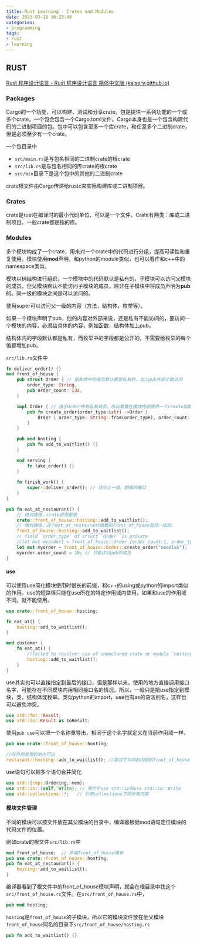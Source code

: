 ```yaml
---
title: Rust Learning - Crates and Modules 
date: 2023-03-18 16:25:49
categories:
- programming
tags:
- rust
- learning
---
```


## RUST 

[Rust 程序设计语言 - Rust 程序设计语言 简体中文版 (kaisery.github.io)](https://kaisery.github.io/trpl-zh-cn/title-page.html)

### Packages

Cargo的一个功能，可以构建、测试和分享crate。包是提供一系列功能的一个或多个crate。一个包会包含一个Cargo.toml文件。Cargo本身也是一个包含构建代码的二进制项目的包。包中可以包含至多一个库crate，和任意多个二进制crate，但是必须至少有一个crate。

一个包目录中

* `src/main.rs`是与包名相同的二进制crate的根crate
* `src/lib.rs`是与包名相同的库crate的根crate
* `src/bin`目录下是这个包中的其他的二进制crate

crate根文件由Cargo传递给rustc来实际构建库或二进制项目。

### Crates

crate是rust在编译时的最小代码单位，可以是一个文件。Crate有两类：库或二进制项目。一般crate都是指的库。

### Modules

多个模块构成了一个crate，用来对一个crate中的代码进行分组，提高可读性和重复使用。模块使用**mod**声明，和python的module类似，也可以看作和c++中的namespace类似。

模块以树结构进行组织，一个模块中的代码默认是私有的，子模块可以访问父模块的成员，但父模块默认不能访问子模块的成员，除非在子模块中将成员声明为**pub**的。同一级的模块之间是可以访问的。

使用super可以访问父一级的内容（方法，结构体，枚举等）。

如果一个模块声明了pub，他的内容对外部来说，还是私有不能访问的，要访问一个模块的内容，必须给具体的内容，例如函数，结构体加上pub。

结构体内的字段默认都是私有，而枚举中的字段都是公开的，不需要给枚举的每个值都增加pub。

`src/lib.rs`文件中

```rust
fn deliver_order() {}
mod front_of_house {
    pub struct Order { // 结构体中的成员默认都是私有的，加上pub外部才能访问
        order_type: String,
        pub order_count: i32,
    }

    impl Order { // 由于Order中有私有成员，所以需要在模块内部提供一个create函数创建Order对象
        pub fn create_order(order_type:&str) ->Order {
            Order { order_type: String::from(order_type), order_count: 1 }
        }
    }

    pub mod hosting {
        pub fn add_to_waitlist() {}
    }

    mod serving {
        fn take_order() {}
    }
    
    fn finish_work() {
        super::deliver_order(); // 访问上一级，即根的接口
    }
}

pub fn eat_at_restaurant() {
    // 绝对路径，crate说明是根
    crate::front_of_house::hosting::add_to_waitlist();
	// 相对路径，这个eat_at_restaurant函数和front_of_house是同一级的。
    front_of_house::hosting::add_to_waitlist();
    // field `order_type` of struct `Order` is private
    //let mut myorder1 = front_of_house::Order {order_count:1, order_type:String::from("food"),}; 
    let mut myorder = front_of_house::Order::create_order("noodles");
    myorder.order_count = 10; // 只能访问pub的成员
}
```

#### use

可以使用use简化模块使用时很长的前缀，和c++的using或python的import类似的作用。use的短路径只能在use所在的特定作用域内使用，如果和use的作用域不同，就不能使用。

```rust
use crate::front_of_house::hosting;

fn eat_at() {
    hosting::add_to_waitlist();
}

mod customer {
    fn eat_at() {
        //failed to resolve: use of undeclared crate or module `hosting`use of undeclared crate or module `hosting`
        hosting::add_to_waitlist();
    }
}
```

use其实也可以直接指定到最后的接口，但是那样以来，使用的地方直接调用接口名字，可能存在不同模块内用相同接口名的情况。所以，一般只是把use指定到模块，类，结构体或枚举。类似python的import，use也有as的语法别名，这样也可以避免冲突。

```rust
use std::fmt::Result;
use std::io::Result as IoResult;
```

使用`pub use`可以把一个名称重导出，相同于这个名字就定义在当前作用域一样。

```rust
pub use crate::front_of_house::hosting;

//在外部使用的地方可以
restarant::hosting::add_to_waitlist(); //跳过了中间的内部的front_of_house
```

use语句可以把多个语句合并简化

```rust
use std::{cmp::Ordering, mem};
use std::io::{self, Write}; // 等价于use std::io和use std::io::Write
use std::collections::*;   // 引用collections下的所有内容
```

#### 模块文件管理

不同的模块可以按文件放在其父模块的目录中，编译器根据mod语句定位模块的代码文件的位置。

例如crate的根文件`src/lib.rs`中

```rust
mod front_of_house;  // 声明front_of_house模块
pub use crate::front_of_house::hosting;
pub fn eat_at_restaurant() {
    hosting::add_to_waitlist();
}
```

编译器看到了根文件中的front_of_house模块声明，就会在根目录中找这个`src/front_of_house.rs`文件。在`src/front_of_house.rs`中，

```rust
pub mod hosting;
```

`hosting`是`front_of_house`的子模块，所以它的模块文件放在他父模块`front_of_house`同名的目录下`src/front_of_house/hosting.rs`

```rust
pub fn add_to_waitlist() {}
```



